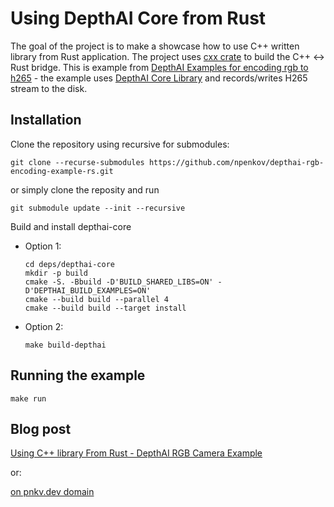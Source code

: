 # Using DepthAI Core from Rust

The goal of the project is to make a showcase how to use C++ written library from Rust application.
The project uses [cxx crate](https://lib.rs/crates/cxx) to build the C++ <-> Rust bridge.
This is example from [DepthAI Examples for encoding rgb to h265](https://github.com/luxonis/depthai-core/blob/main/examples/VideoEncoder/rgb_encoding.cpp) - the example uses [DepthAI Core Library](https://github.com/luxonis/depthai-core) and records/writes H265 stream to the disk.


## Installation

Clone the repository using recursive for submodules:

```
git clone --recurse-submodules https://github.com/npenkov/depthai-rgb-encoding-example-rs.git
```

or simply clone the reposity and run

```
git submodule update --init --recursive
```

Build and install depthai-core

- Option 1: 
  
  ```
  cd deps/depthai-core
  mkdir -p build
  cmake -S. -Bbuild -D'BUILD_SHARED_LIBS=ON' -D'DEPTHAI_BUILD_EXAMPLES=ON'
  cmake --build build --parallel 4
  cmake --build build --target install
  ```
  
- Option 2:
  
  ```
  make build-depthai
  ```

## Running the example

```
make run
```

## Blog post

[Using C++ library From Rust - DepthAI RGB Camera Example](https://npenkov.com/post/2022/11/19/using-cpp-from-rust-depthai-core-rgb-camera-example/)

or:

[on pnkv.dev domain](https://pnkv.dev/post/2022/11/19/using-cpp-from-rust-depthai-core-rgb-camera-example/)